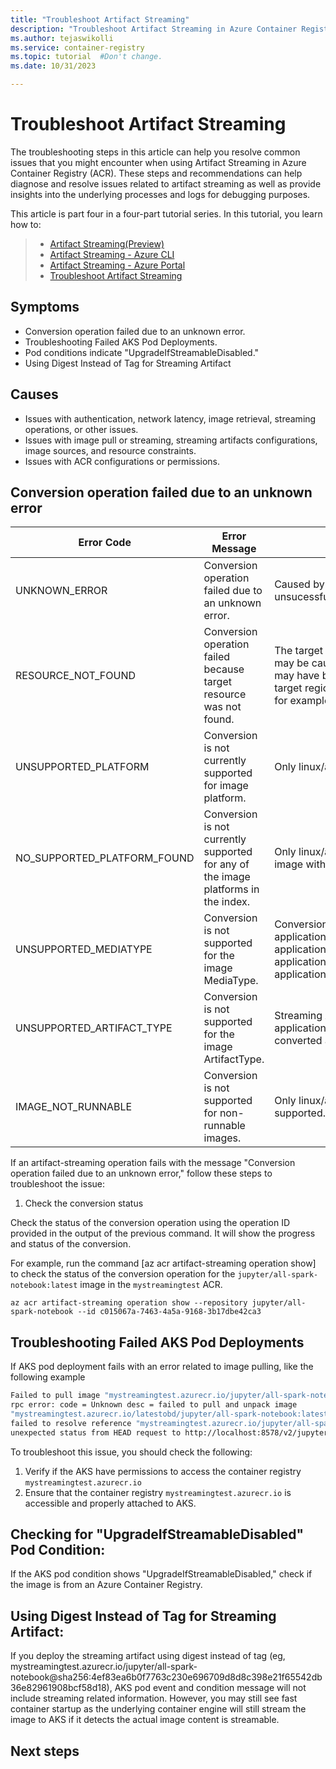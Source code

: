 ```yaml
---
title: "Troubleshoot Artifact Streaming"
description: "Troubleshoot Artifact Streaming in Azure Container Registry to diagnose and resolve with managing, scaling, and deploying artifacts through containerized platforms."
ms.author: tejaswikolli
ms.service: container-registry
ms.topic: tutorial  #Don't change.
ms.date: 10/31/2023

---
```


# Troubleshoot Artifact Streaming

The troubleshooting steps in this article can help you resolve common issues that you might encounter when using Artifact Streaming in Azure Container Registry (ACR). These steps and recommendations can help diagnose and resolve issues related to artifact streaming as well as provide insights into the underlying processes and logs for debugging purposes.

This article is part four in a four-part tutorial series. In this tutorial, you learn how to:

>*  [Artifact Streaming(Preview)](tutorial-artifact-streaming.md)
> * [Artifact Streaming - Azure CLI](tutorial-artifact-streaming-cli.md)
> * [Artifact Streaming - Azure Portal](tutorial-artifact-streaming-portal.md)
> * [Troubleshoot Artifact Streaming](tutorial-artifact-streaming-troubleshoot.md)

## Symptoms

* Conversion operation failed due to an unknown error.
* Troubleshooting Failed AKS Pod Deployments.
* Pod conditions indicate "UpgradeIfStreamableDisabled."
* Using Digest Instead of Tag for Streaming Artifact

## Causes

* Issues with authentication, network latency, image retrieval, streaming operations, or other issues.
* Issues with image pull or streaming, streaming artifacts configurations, image sources, and resource constraints.
* Issues with ACR configurations or permissions.

## Conversion operation failed due to an unknown error

| Error Code                  | Error Message                                                                     | Troubleshooting Info                                                                                                                                                                                                                                     |
| --------------------------- | --------------------------------------------------------------------------------- | -------------------------------------------------------------------------------------------------------------------------------------------------------------------------------------------------------------------------------------------------------- |
| UNKNOWN_ERROR               | Conversion operation failed due to an unknown error.                              | Caused by an internal error. A retry may help but if unsucessful may need to contact support.                                                                                                                                                             |
| RESOURCE_NOT_FOUND          | Conversion operation failed because target resource was not found.                 | The target image was not found in the registry. This may be caused by a typo in the image digest, the image may have been deleted or otherwise missing in the target region (replication consistency is not immediate for example).                       |
| UNSUPPORTED_PLATFORM        | Conversion is not currently supported for image platform.                          | Only linux/amd64 images are initially supported.                                                                                                                                                                                                         |
| NO_SUPPORTED_PLATFORM_FOUND | Conversion is not currently supported for any of the image platforms in the index. | Only linux/amd64 images are initially supported. No image with this platform was found in the target index.                                                                                                                                               |
| UNSUPPORTED_MEDIATYPE       | Conversion is not supported for the image MediaType.                               | Conversion can only target images with mediatype: application/vnd.oci.image.manifest.v1+json, application/vnd.oci.image.index.v1+json, application/vnd.docker.distribution.manifest.v2+json or application/vnd.docker.distribution.manifest.list.v2+json |
| UNSUPPORTED_ARTIFACT_TYPE   | Conversion is not supported for the image ArtifactType.                            | Streaming Artifacts (Artifact type: application/vnd.azure.artifact.streaming.v1) cannot be converted again.                                                                                                                                              |
| IMAGE_NOT_RUNNABLE          | Conversion is not supported for non-runnable images.                               | Only linux/amd64 runnable images are initially supported.                                                                                                                                                                                                 |

If an artifact-streaming operation fails with the message "Conversion operation failed due to an unknown error," follow these steps to troubleshoot the issue:

1. Check the conversion status

Check the status of the conversion operation using the operation ID provided in the output of the previous command. It will show the progress and status of the conversion.

For example, run the command [az acr artifact-streaming operation show] to check the status of the conversion operation for the `jupyter/all-spark-notebook:latest` image in the `mystreamingtest` ACR.

```azurecli-interactive
az acr artifact-streaming operation show --repository jupyter/all-spark-notebook --id c015067a-7463-4a5a-9168-3b17dbe42ca3
```

## Troubleshooting Failed AKS Pod Deployments

If AKS pod deployment fails with an error related to image pulling, like the following example

```bash
Failed to pull image "mystreamingtest.azurecr.io/jupyter/all-spark-notebook:latest":
rpc error: code = Unknown desc = failed to pull and unpack image
"mystreamingtest.azurecr.io/latestobd/jupyter/all-spark-notebook:latest":
failed to resolve reference "mystreamingtest.azurecr.io/jupyter/all-spark-notebook:latest":
unexpected status from HEAD request to http://localhost:8578/v2/jupyter/all-spark-notebook/manifests/latest?ns=mystreamingtest.azurecr.io:503 Service Unavailable
```

To troubleshoot this issue, you should check the following:

1. Verify if the AKS have permissions to access the container registry `mystreamingtest.azurecr.io`
1. Ensure that the container registry `mystreamingtest.azurecr.io` is accessible and properly attached to AKS.

## Checking for "UpgradeIfStreamableDisabled" Pod Condition:

If the AKS pod condition shows "UpgradeIfStreamableDisabled," check if the image is from an Azure Container Registry.

## Using Digest Instead of Tag for Streaming Artifact:

If you deploy the streaming artifact using digest instead of tag (eg, mystreamingtest.azurecr.io/jupyter/all-spark-notebook@sha256:4ef83ea6b0f7763c230e696709d8d8c398e21f65542db36e82961908bcf58d18), AKS pod event and condition message will not include streaming related information. However, you may still see fast container startup as the underlying container engine will still stream the image to AKS if it detects the actual image content is streamable. 

## Next steps
